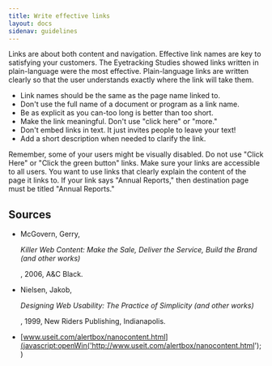 ```yaml
---
title: Write effective links
layout: docs
sidenav: guidelines
---
```


Links are about both content and navigation. Effective link names are key to satisfying your customers. The Eyetracking Studies showed links written in plain-language were the most effective. Plain-language links are written clearly so that the user understands exactly where the link will take them.

- Link names should be the same as the page name linked to.
- Don't use the full name of a document or program as a link name.
- Be as explicit as you can-too long is better than too short.
- Make the link meaningful. Don't use "click here" or "more."
- Don't embed links in text. It just invites people to leave your text!
- Add a short description when needed to clarify the link.

Remember, some of your users might be visually disabled. Do not use "Click Here" or "Click the green button" links. Make sure your links are accessible to all users. You want to use links that clearly explain the content of the page it links to. If your link says "Annual Reports," then destination page must be titled "Annual Reports."

## Sources

- McGovern, Gerry,

  <cite>Killer Web Content: Make the Sale, Deliver the Service, Build the Brand (and other works)</cite>

  , 2006, A&C Black.

- Nielsen, Jakob,

  <cite>Designing Web Usability: The Practice of Simplicity (and other works)</cite>

  , 1999, New Riders Publishing, Indianapolis.

- [www.useit.com/alertbox/nanocontent.html](javascript:openWin('http://www.useit.com/alertbox/nanocontent.html');)
